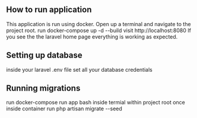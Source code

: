 
## How to run application

This application is run using docker. 
Open up a terminal and navigate to the project root.
run docker-compose up -d --build 
visit http://localhost:8080
If you see the the laravel home page everything is working as expected.

## Setting up database
inside your laravel .env file set all your database credentials 

## Running migrations
run docker-compose run app bash inside termial within project root
once inside container run php artisan migrate --seed 
